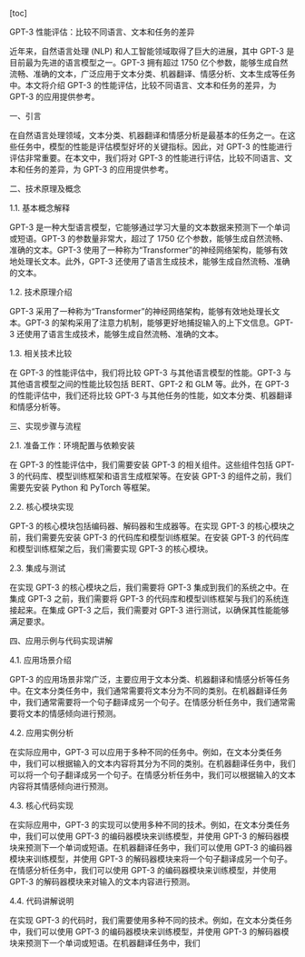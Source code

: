 
[toc]                    
                
                
GPT-3 性能评估：比较不同语言、文本和任务的差异

近年来，自然语言处理 (NLP) 和人工智能领域取得了巨大的进展，其中 GPT-3 是目前最为先进的语言模型之一。GPT-3 拥有超过 1750 亿个参数，能够生成自然流畅、准确的文本，广泛应用于文本分类、机器翻译、情感分析、文本生成等任务中。本文将介绍 GPT-3 的性能评估，比较不同语言、文本和任务的差异，为 GPT-3 的应用提供参考。

一、引言

在自然语言处理领域，文本分类、机器翻译和情感分析是最基本的任务之一。在这些任务中，模型的性能是评估模型好坏的关键指标。因此，对 GPT-3 的性能进行评估非常重要。在本文中，我们将对 GPT-3 的性能进行评估，比较不同语言、文本和任务的差异，为 GPT-3 的应用提供参考。

二、技术原理及概念

1.1. 基本概念解释

GPT-3 是一种大型语言模型，它能够通过学习大量的文本数据来预测下一个单词或短语。GPT-3 的参数量非常大，超过了 1750 亿个参数，能够生成自然流畅、准确的文本。GPT-3 使用了一种称为“Transformer”的神经网络架构，能够有效地处理长文本。此外，GPT-3 还使用了语言生成技术，能够生成自然流畅、准确的文本。

1.2. 技术原理介绍

GPT-3 采用了一种称为“Transformer”的神经网络架构，能够有效地处理长文本。GPT-3 的架构采用了注意力机制，能够更好地捕捉输入的上下文信息。GPT-3 还使用了语言生成技术，能够生成自然流畅、准确的文本。

1.3. 相关技术比较

在 GPT-3 的性能评估中，我们将比较 GPT-3 与其他语言模型的性能。GPT-3 与其他语言模型之间的性能比较包括 BERT、GPT-2 和 GLM 等。此外，在 GPT-3 的性能评估中，我们还将比较 GPT-3 与其他任务的性能，如文本分类、机器翻译和情感分析等。

三、实现步骤与流程

2.1. 准备工作：环境配置与依赖安装

在 GPT-3 的性能评估中，我们需要安装 GPT-3 的相关组件。这些组件包括 GPT-3 的代码库、模型训练框架和语言生成框架等。在安装 GPT-3 的组件之前，我们需要先安装 Python 和 PyTorch 等框架。

2.2. 核心模块实现

GPT-3 的核心模块包括编码器、解码器和生成器等。在实现 GPT-3 的核心模块之前，我们需要先安装 GPT-3 的代码库和模型训练框架。在安装 GPT-3 的代码库和模型训练框架之后，我们需要实现 GPT-3 的核心模块。

2.3. 集成与测试

在实现 GPT-3 的核心模块之后，我们需要将 GPT-3 集成到我们的系统之中。在集成 GPT-3 之前，我们需要将 GPT-3 的代码库和模型训练框架与我们的系统连接起来。在集成 GPT-3 之后，我们需要对 GPT-3 进行测试，以确保其性能能够满足要求。

四、应用示例与代码实现讲解

4.1. 应用场景介绍

GPT-3 的应用场景非常广泛，主要应用于文本分类、机器翻译和情感分析等任务中。在文本分类任务中，我们通常需要将文本分为不同的类别。在机器翻译任务中，我们通常需要将一个句子翻译成另一个句子。在情感分析任务中，我们通常需要将文本的情感倾向进行预测。

4.2. 应用实例分析

在实际应用中，GPT-3 可以应用于多种不同的任务中。例如，在文本分类任务中，我们可以根据输入的文本内容将其分为不同的类别。在机器翻译任务中，我们可以将一个句子翻译成另一个句子。在情感分析任务中，我们可以根据输入的文本内容将其情感倾向进行预测。

4.3. 核心代码实现

在实际应用中，GPT-3 的实现可以使用多种不同的技术。例如，在文本分类任务中，我们可以使用 GPT-3 的编码器模块来训练模型，并使用 GPT-3 的解码器模块来预测下一个单词或短语。在机器翻译任务中，我们可以使用 GPT-3 的编码器模块来训练模型，并使用 GPT-3 的解码器模块来将一个句子翻译成另一个句子。在情感分析任务中，我们可以使用 GPT-3 的编码器模块来训练模型，并使用 GPT-3 的解码器模块来对输入的文本内容进行预测。

4.4. 代码讲解说明

在实现 GPT-3 的代码时，我们需要使用多种不同的技术。例如，在文本分类任务中，我们可以使用 GPT-3 的编码器模块来训练模型，并使用 GPT-3 的解码器模块来预测下一个单词或短语。在机器翻译任务中，我们

